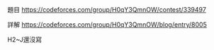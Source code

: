 題目
https://codeforces.com/group/H0qY3QmnOW/contest/339497

詳解
https://codeforces.com/group/H0qY3QmnOW/blog/entry/8005

H2~J還沒寫